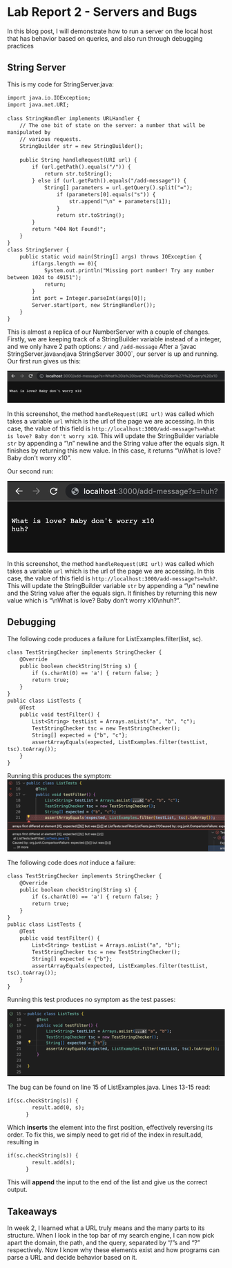 

# Lab Report 2 - Servers and Bugs

In this blog post, I will demonstrate how to run a server on the local host that has behavior based on queries, and also run through debugging practices

## String Server
This is my code for StringServer.java:
```
import java.io.IOException;
import java.net.URI;

class StringHandler implements URLHandler {
    // The one bit of state on the server: a number that will be manipulated by
    // various requests.
    StringBuilder str = new StringBuilder();

    public String handleRequest(URI url) {
        if (url.getPath().equals("/")) {
            return str.toString();
        } else if (url.getPath().equals("/add-message")) {
            String[] parameters = url.getQuery().split("=");
                if (parameters[0].equals("s")) {
                    str.append("\n" + parameters[1]);
                }
                return str.toString();
        }
        return "404 Not Found!";
    }
}
class StringServer {
    public static void main(String[] args) throws IOException {
        if(args.length == 0){
            System.out.println("Missing port number! Try any number between 1024 to 49151");
            return;
        }
        int port = Integer.parseInt(args[0]);
        Server.start(port, new StringHandler());
    }
}
```

This is almost a replica of our NumberServer with a couple of changes. Firstly, we are keeping track of a StringBuilder variable instead of a integer, and we only have 2 path options: `/` and `/add-message`
After a ‘javac StringServer.java` and `java StringServer 3000`, our server is up and running.
Our first run gives us this:

![add-screen1 example](/assets/report2/add-message1.png)

In this screenshot, the method `handleRequest(URI url)` was called which takes a variable `url` which is the url of the page we are accessing. In this case, the value of this field is `http://localhost:3000/add-message?s=What is love? Baby don't worry x10`. This will update the StringBuilder variable `str` by appending a “\n” newline and the String value after the equals sign. It finishes by returning this new value. In this case, it returns “\nWhat is love? Baby don't worry x10”.

Our second run:

![add-screen2 example](/assets/report2/add-message2.png)

In this screenshot, the method `handleRequest(URI url)` was called which takes a variable `url` which is the url of the page we are accessing. In this case, the value of this field is `http://localhost:3000/add-message?s=huh?`. This will update the StringBuilder variable `str` by appending a “\n” newline and the String value after the equals sign. It finishes by returning this new value which is “\nWhat is love? Baby don't worry x10\nhuh?”.

## Debugging
The following code produces a failure for ListExamples.filter(list, sc).
```
class TestStringChecker implements StringChecker {
    @Override
    public boolean checkString(String s) {
        if (s.charAt(0) == 'a') { return false; }
        return true;
    }
}
public class ListTests {
	@Test 
	public void testFilter() {
        List<String> testList = Arrays.asList("a", "b", "c");
        TestStringChecker tsc = new TestStringChecker();
        String[] expected = {"b", "c"};
        assertArrayEquals(expected, ListExamples.filter(testList, tsc).toArray());
	}
}
```
Running this produces the symptom:
![input1 symptom](/assets/report2/input1symptom.png)

The following code does *not* induce a failure:
```
class TestStringChecker implements StringChecker {
    @Override
    public boolean checkString(String s) {
        if (s.charAt(0) == 'a') { return false; }
        return true;
    }
}
public class ListTests {
	@Test 
	public void testFilter() {
        List<String> testList = Arrays.asList("a", "b");
        TestStringChecker tsc = new TestStringChecker();
        String[] expected = {"b"};
        assertArrayEquals(expected, ListExamples.filter(testList, tsc).toArray());
	}
}
```
Running this test produces no symptom as the test passes:

![input2 symptom](/assets/report2/input2symptom.png)

The bug can be found on line 15 of ListExamples.java.
Lines 13-15 read:
```
if(sc.checkString(s)) {
        result.add(0, s);
      }
```
Which **inserts** the element into the first position, effectively reversing its order. To fix this, we simply need to get rid of the index in result.add, resulting in
```
if(sc.checkString(s)) {
        result.add(s);
      }
```
This will **append** the input to the end of the list and give us the correct output.

## Takeaways
In week 2, I learned what a URL truly means and the many parts to its structure. When I look in the top bar of my search engine, I can now pick apart the domain, the path, and the query, separated by “/”s and “?” respectively. Now I know why these elements exist and how programs can parse a URL and decide behavior based on it.

